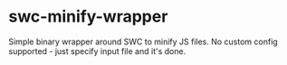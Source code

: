 # swc-minify-wrapper
Simple binary wrapper around SWC to minify JS files. No custom config supported - just specify input file and it's done.
